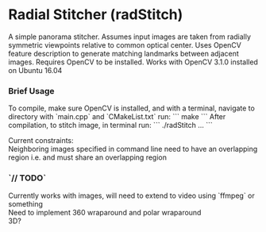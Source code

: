 # Radial Stitcher (radStitch)

A simple panorama stitcher. Assumes input images are taken from radially symmetric viewpoints relative to common optical center. Uses OpenCV feature description to generate matching landmarks between adjacent images. Requires OpenCV to be installed. Works with OpenCV 3.1.0 installed on Ubuntu 16.04

<h3> Brief Usage </h3>
To compile, make sure OpenCV is installed, and with a terminal, navigate to directory with `main.cpp` and `CMakeList.txt` run:
```
make
```
After compilation, to stitch image, in terminal run:
```
./radStitch <image1> <image2> ... <imageN>
```
<p>
Current constraints:
<br>
Neighboring images specified in command line need to have an overlapping region i.e. <imageK> and <imageK+1> must share an overlapping region

<h3> `// TODO` </h3>
Currently works with images, will need to extend to video using `ffmpeg` or something
<br>
Need to implement 360 wraparound and polar wraparound
<br>
3D?

